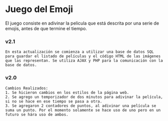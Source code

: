 # Juego del Emoji 

El juego consiste en adivinar la pelicula que está descrita por una serie de emojis, antes de que termine el tiempo.

### v2.1
```
En esta actualización se comienza a utilizar una base de datos SQL para guardar el listado de películas y el código HTML de las imágenes que las representan. Se utiliza AJAX y PHP para la comunicación con la base de datos.
```

### v2.0
```
Cambios Realizados:
1. Se hicieron cambios en los estilos de la página web. 
2. Se agrego un temporizador de dos minutos para adivinar la película, si no se hace en ese tiempo se pasa a otra.
3. Se agregaron 2 contadores de puntos, al adivinar una película se suma un punto. Por el momento solamente se hace uso de uno pero en un futuro se hára uso de ambos.
```
